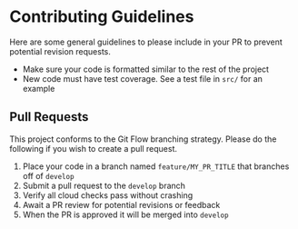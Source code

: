 # Contributing Guidelines

Here are some general guidelines to please include in your PR to prevent potential revision requests.

* Make sure your code is formatted similar to the rest of the project
* New code must have test coverage. See a test file in `src/` for an example

## Pull Requests

This project conforms to the Git Flow branching strategy. Please do the following if you wish to create a pull request.

1. Place your code in a branch named `feature/MY_PR_TITLE` that branches off of `develop`
1. Submit a pull request to the `develop` branch
  1. Verify all cloud checks pass without crashing
  1. Await a PR review for potential revisions or feedback
  1. When the PR is approved it will be merged into `develop`
